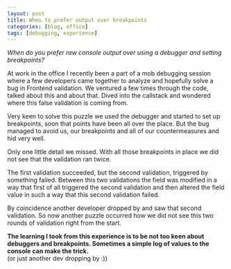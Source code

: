 ```yaml
---
layout: post
title: When to prefer output over breakpoints
categories: [blog, office]
tags: [debugging, experience]
---
```


*When do you prefer raw console output over using a debugger and setting breakpoints?*

At work in the office I recently been a part of a mob debugging session where a few developers came together to analyze
and hopefully solve a bug in Frontend validation. We ventured a few times through the code, talked about this and about
that. Dived into the callstack and wondered where this false validation is coming from.

Very keen to solve this puzzle we used the debugger and started to set up breakpoints, soon that points have been all
over the place. But the bug managed to avoid us, our breakpoints and all of our countermeasures and hid very well.

Only one little detail we missed. With all those breakpoints in place we did not see that the validation ran twice.

The first validation succeeded, but the second validation, triggered by something failed. Between this two validations
the field was modified in a way that first of all triggered the second validation and then altered the field value in
such a way that this second validation failed.

By coincidence another developer dropped by and saw that second validation.
So now another puzzle occurred how we did not see this two rounds of validation right from the start.

**The learning I took from this experience is to be not too keen about debuggers and breakpoints.
Sometimes a simple log of values to the console can make the trick.**  
(or just another dev dropping by :))
